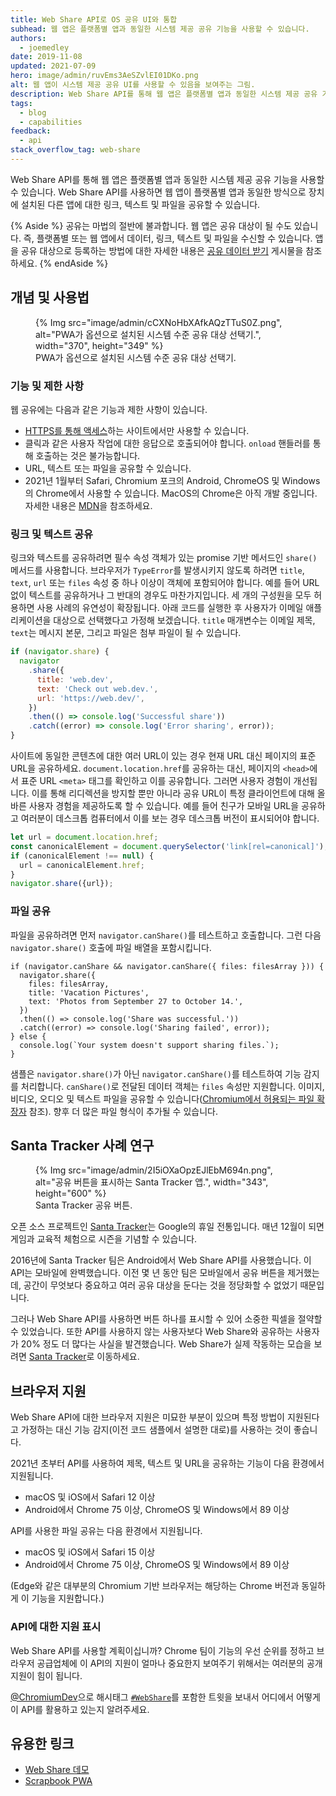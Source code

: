 ```yaml
---
title: Web Share API로 OS 공유 UI와 통합
subhead: 웹 앱은 플랫폼별 앱과 동일한 시스템 제공 공유 기능을 사용할 수 있습니다.
authors:
  - joemedley
date: 2019-11-08
updated: 2021-07-09
hero: image/admin/ruvEms3AeSZvlEI01DKo.png
alt: 웹 앱이 시스템 제공 공유 UI를 사용할 수 있음을 보여주는 그림.
description: Web Share API를 통해 웹 앱은 플랫폼별 앱과 동일한 시스템 제공 공유 기능을 사용할 수 있습니다. Web Share API를 사용하면 웹 앱이 플랫폼별 앱과 동일한 방식으로 장치에 설치된 다른 앱에 대한 링크, 텍스트 및 파일을 공유할 수 있습니다.
tags:
  - blog
  - capabilities
feedback:
  - api
stack_overflow_tag: web-share
---
```


Web Share API를 통해 웹 앱은 플랫폼별 앱과 동일한 시스템 제공 공유 기능을 사용할 수 있습니다. Web Share API를 사용하면 웹 앱이 플랫폼별 앱과 동일한 방식으로 장치에 설치된 다른 앱에 대한 링크, 텍스트 및 파일을 공유할 수 있습니다.

{% Aside %} 공유는 마법의 절반에 불과합니다. 웹 앱은 공유 대상이 될 수도 있습니다. 즉, 플랫폼별 또는 웹 앱에서 데이터, 링크, 텍스트 및 파일을 수신할 수 있습니다. 앱을 공유 대상으로 등록하는 방법에 대한 자세한 내용은 [공유 데이터 받기](/web-share-target/) 게시물을 참조하세요. {% endAside %}

## 개념 및 사용법

<figure data-float="right">{% Img src="image/admin/cCXNoHbXAfkAQzTTuS0Z.png", alt="PWA가 옵션으로 설치된 시스템 수준 공유 대상 선택기.", width="370", height="349" %}<figcaption> PWA가 옵션으로 설치된 시스템 수준 공유 대상 선택기.</figcaption></figure>

### 기능 및 제한 사항

웹 공유에는 다음과 같은 기능과 제한 사항이 있습니다.

- [HTTPS를 통해 액세스](https://www.chromium.org/Home/chromium-security/prefer-secure-origins-for-powerful-new-features)하는 사이트에서만 사용할 수 있습니다.
- 클릭과 같은 사용자 작업에 대한 응답으로 호출되어야 합니다. `onload` 핸들러를 통해 호출하는 것은 불가능합니다.
- URL, 텍스트 또는 파일을 공유할 수 있습니다.
- 2021년 1월부터 Safari, Chromium 포크의 Android, ChromeOS 및 Windows의 Chrome에서 사용할 수 있습니다. MacOS의 Chrome은 아직 개발 중입니다. 자세한 내용은 [MDN](https://developer.mozilla.org/docs/Web/API/Navigator/share#Browser_compatibility)을 참조하세요.

### 링크 및 텍스트 공유

링크와 텍스트를 공유하려면 필수 속성 객체가 있는 promise 기반 메서드인 `share()` 메서드를 사용합니다. 브라우저가 `TypeError`를 발생시키지 않도록 하려면 `title`, `text`, `url` 또는 `files` 속성 중 하나 이상이 객체에 포함되어야 합니다. 예를 들어 URL 없이 텍스트를 공유하거나 그 반대의 경우도 마찬가지입니다. 세 개의 구성원을 모두 허용하면 사용 사례의 유연성이 확장됩니다. 아래 코드를 실행한 후 사용자가 이메일 애플리케이션을 대상으로 선택했다고 가정해 보겠습니다. `title` 매개변수는 이메일 제목, `text`는 메시지 본문, 그리고 파일은 첨부 파일이 될 수 있습니다.

```js
if (navigator.share) {
  navigator
    .share({
      title: 'web.dev',
      text: 'Check out web.dev.',
      url: 'https://web.dev/',
    })
    .then(() => console.log('Successful share'))
    .catch((error) => console.log('Error sharing', error));
}
```

사이트에 동일한 콘텐츠에 대한 여러 URL이 있는 경우 현재 URL 대신 페이지의 표준 URL을 공유하세요. `document.location.href`를 공유하는 대신, 페이지의 `<head>`에서 표준 URL `<meta>` 태그를 확인하고 이를 공유합니다. 그러면 사용자 경험이 개선됩니다. 이를 통해 리디렉션을 방지할 뿐만 아니라 공유 URL이 특정 클라이언트에 대해 올바른 사용자 경험을 제공하도록 할 수 있습니다. 예를 들어 친구가 모바일 URL을 공유하고 여러분이 데스크톱 컴퓨터에서 이를 보는 경우 데스크톱 버전이 표시되어야 합니다.

```js
let url = document.location.href;
const canonicalElement = document.querySelector('link[rel=canonical]');
if (canonicalElement !== null) {
  url = canonicalElement.href;
}
navigator.share({url});
```

### 파일 공유

파일을 공유하려면 먼저 `navigator.canShare()`를 테스트하고 호출합니다. 그런 다음 `navigator.share()` 호출에 파일 배열을 포함시킵니다.

```js/0-5
if (navigator.canShare && navigator.canShare({ files: filesArray })) {
  navigator.share({
    files: filesArray,
    title: 'Vacation Pictures',
    text: 'Photos from September 27 to October 14.',
  })
  .then(() => console.log('Share was successful.'))
  .catch((error) => console.log('Sharing failed', error));
} else {
  console.log(`Your system doesn't support sharing files.`);
}
```

샘플은 `navigator.share()`가 아닌 `navigator.canShare()`를 테스트하여 기능 감지를 처리합니다. `canShare()`로 전달된 데이터 객체는 `files` 속성만 지원합니다. 이미지, 비디오, 오디오 및 텍스트 파일을 공유할 수 있습니다([Chromium에서 허용되는 파일 확장자](https://docs.google.com/document/d/1tKPkHA5nnJtmh2TgqWmGSREUzXgMUFDL6yMdVZHqUsg/edit?usp=sharing) 참조). 향후 더 많은 파일 형식이 추가될 수 있습니다.

## Santa Tracker 사례 연구

<figure data-float="right">{% Img src="image/admin/2I5iOXaOpzEJlEbM694n.png", alt="공유 버튼을 표시하는 Santa Tracker 앱.", width="343", height="600" %}<figcaption> Santa Tracker 공유 버튼.</figcaption></figure>

오픈 소스 프로젝트인 [Santa Tracker](https://santatracker.google.com/)는 Google의 휴일 전통입니다. 매년 12월이 되면 게임과 교육적 체험으로 시즌을 기념할 수 있습니다.

2016년에 Santa Tracker 팀은 Android에서 Web Share API를 사용했습니다. 이 API는 모바일에 완벽했습니다. 이전 몇 년 동안 팀은 모바일에서 공유 버튼을 제거했는데, 공간이 무엇보다 중요하고 여러 공유 대상을 둔다는 것을 정당화할 수 없었기 때문입니다.

그러나 Web Share API를 사용하면 버튼 하나를 표시할 수 있어 소중한 픽셀을 절약할 수 있었습니다. 또한 API를 사용하지 않는 사용자보다 Web Share와 공유하는 사용자가 20% 정도 더 많다는 사실을 발견했습니다. Web Share가 실제 작동하는 모습을 보려면 [Santa Tracker](https://santatracker.google.com/)로 이동하세요.

## 브라우저 지원

Web Share API에 대한 브라우저 지원은 미묘한 부분이 있으며 특정 방법이 지원된다고 가정하는 대신 기능 감지(이전 코드 샘플에서 설명한 대로)를 사용하는 것이 좋습니다.

2021년 초부터 API를 사용하여 제목, 텍스트 및 URL을 공유하는 기능이 다음 환경에서 지원됩니다.

- macOS 및 iOS에서 Safari 12 이상
- Android에서 Chrome 75 이상, ChromeOS 및 Windows에서 89 이상

API를 사용한 파일 공유는 다음 환경에서 지원됩니다.

- macOS 및 iOS에서 Safari 15 이상
- Android에서 Chrome 75 이상, ChromeOS 및 Windows에서 89 이상

(Edge와 같은 대부분의 Chromium 기반 브라우저는 해당하는 Chrome 버전과 동일하게 이 기능을 지원합니다.)

### API에 대한 지원 표시

Web Share API를 사용할 계획이십니까? Chrome 팀이 기능의 우선 순위를 정하고 브라우저 공급업체에 이 API의 지원이 얼마나 중요한지 보여주기 위해서는 여러분의 공개 지원이 힘이 됩니다.

[@ChromiumDev](https://twitter.com/ChromiumDev)으로 해시태그 [`#WebShare`](https://twitter.com/search?q=%23WebShare&src=recent_search_click&f=live)를 포함한 트윗을 보내서 어디에서 어떻게 이 API를 활용하고 있는지 알려주세요.

## 유용한 링크

- [Web Share 데모](https://w3c.github.io/web-share/demos/share-files.html)
- [Scrapbook PWA](https://github.com/GoogleChrome/samples/blob/gh-pages/web-share/README.md#web-share-demo)
